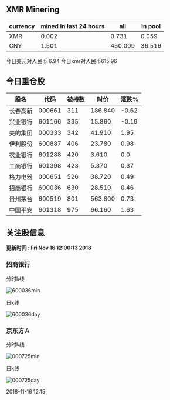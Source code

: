 ## XMR Minering

|currency|mined in last 24 hours|all|in pool|
|---|---|---|---|
|XMR|0.002|0.731|0.059|
|CNY|1.501|450.009|36.516|

今日美元对人民币 6.94	今日xmr对人民币615.96


## 今日重仓股 

|股名|代码|被持数|时价|涨跌%|
|---|---|---|---|---|
|长春高新|000661|311|186.840|-0.62|
|兴业银行|601166|335|15.860|-0.19|
|美的集团|000333|342|41.910|1.95|
|伊利股份|600887|406|23.780|0.98|
|农业银行|601288|420|3.610|0.0|
|工商银行|601398|423|5.370|0.37|
|格力电器|000651|526|38.720|0.49|
|招商银行|600036|630|28.510|0.46|
|贵州茅台|600519|801|563.800|0.73|
|中国平安|601318|975|66.160|1.63|

## 关注股信息
**更新时间 : Fri Nov 16 12:00:13 2018**
### 招商银行 
分时k线

![600036min](http://image.sinajs.cn/newchart/min/n/sh600036.gif)

日k线

![600036day](http://image.sinajs.cn/newchart/daily/n/sh600036.gif)

### 京东方Ａ 
分时k线

![000725min](http://image.sinajs.cn/newchart/min/n/sz000725.gif)

日k线

![000725day](http://image.sinajs.cn/newchart/daily/n/sz000725.gif)

2018-11-16 12:15